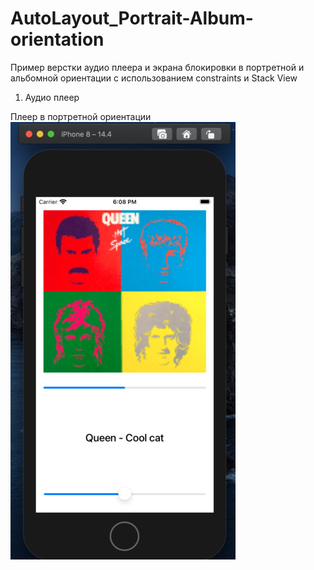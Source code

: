 # AutoLayout_Portrait-Album-orientation
Пример верстки аудио плеера и экрана блокировки в портретной и альбомной ориентации с использованием constraints и Stack View

1) Аудио плеер

  Плеер в портретной ориентации
  ![alt text](player_portrait.jpg "Плеер в портретной ориентации")
